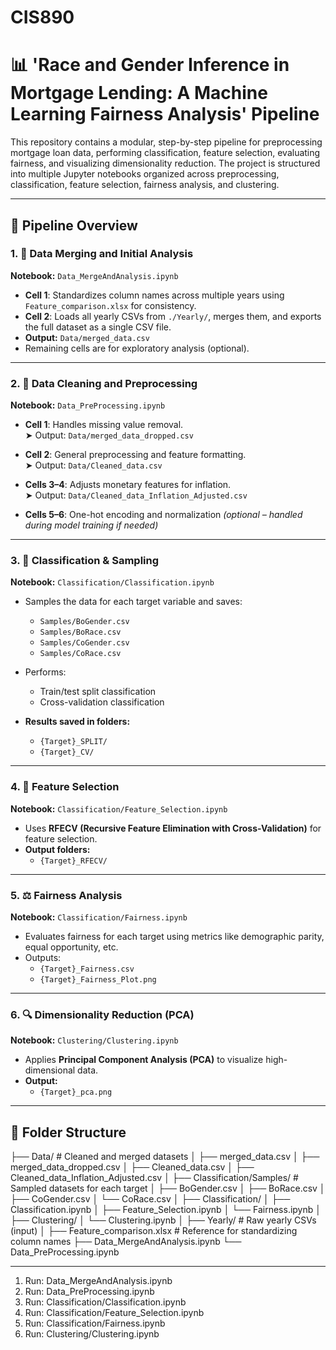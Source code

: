 # CIS890

# 📊 'Race and Gender Inference in Mortgage Lending: A Machine Learning Fairness Analysis' Pipeline

This repository contains a modular, step-by-step pipeline for preprocessing mortgage loan data, performing classification, feature selection, evaluating fairness, and visualizing dimensionality reduction. The project is structured into multiple Jupyter notebooks organized across preprocessing, classification, feature selection, fairness analysis, and clustering.

---

## 🧭 Pipeline Overview

### 1. 📂 Data Merging and Initial Analysis
**Notebook:** `Data_MergeAndAnalysis.ipynb`

- **Cell 1**: Standardizes column names across multiple years using `Feature_comparison.xlsx` for consistency.
- **Cell 2**: Loads all yearly CSVs from `./Yearly/`, merges them, and exports the full dataset as a single CSV file.  
- **Output:** `Data/merged_data.csv`
- Remaining cells are for exploratory analysis (optional).

---

### 2. 🧼 Data Cleaning and Preprocessing  
**Notebook:** `Data_PreProcessing.ipynb`

- **Cell 1**: Handles missing value removal.  
  ➤ Output: `Data/merged_data_dropped.csv`

- **Cell 2**: General preprocessing and feature formatting.  
  ➤ Output: `Data/Cleaned_data.csv`

- **Cells 3–4**: Adjusts monetary features for inflation.  
  ➤ Output: `Data/Cleaned_data_Inflation_Adjusted.csv`

- **Cells 5–6**: One-hot encoding and normalization *(optional – handled during model training if needed)*

---

### 3. 🤖 Classification & Sampling  
**Notebook:** `Classification/Classification.ipynb`

- Samples the data for each target variable and saves:
  - `Samples/BoGender.csv`
  - `Samples/BoRace.csv`
  - `Samples/CoGender.csv`
  - `Samples/CoRace.csv`

- Performs:
  - Train/test split classification
  - Cross-validation classification

- **Results saved in folders:**
  - `{Target}_SPLIT/`
  - `{Target}_CV/`

---

### 4. 🧠 Feature Selection  
**Notebook:** `Classification/Feature_Selection.ipynb`

- Uses **RFECV (Recursive Feature Elimination with Cross-Validation)** for feature selection.
- **Output folders:**
  - `{Target}_RFECV/`

---

### 5. ⚖️ Fairness Analysis  
**Notebook:** `Classification/Fairness.ipynb`

- Evaluates fairness for each target using metrics like demographic parity, equal opportunity, etc.
- Outputs:
  - `{Target}_Fairness.csv`
  - `{Target}_Fairness_Plot.png`

---

### 6. 🔍 Dimensionality Reduction (PCA)  
**Notebook:** `Clustering/Clustering.ipynb`

- Applies **Principal Component Analysis (PCA)** to visualize high-dimensional data.
- **Output:**
  - `{Target}_pca.png`

---

## 📁 Folder Structure

├── Data/                         # Cleaned and merged datasets
│   ├── merged_data.csv
│   ├── merged_data_dropped.csv
│   ├── Cleaned_data.csv
│   ├── Cleaned_data_Inflation_Adjusted.csv
│
├── Classification/Samples/       # Sampled datasets for each target
│   ├── BoGender.csv
│   ├── BoRace.csv
│   ├── CoGender.csv
│   └── CoRace.csv
│
├── Classification/
│   ├── Classification.ipynb
│   ├── Feature_Selection.ipynb
│   └── Fairness.ipynb
│
├── Clustering/
│   └── Clustering.ipynb
│
├── Yearly/                       # Raw yearly CSVs (input)
│
├── Feature_comparison.xlsx       # Reference for standardizing column names
├── Data_MergeAndAnalysis.ipynb
└── Data_PreProcessing.ipynb


---

1. Run: Data_MergeAndAnalysis.ipynb
2. Run: Data_PreProcessing.ipynb
3. Run: Classification/Classification.ipynb
4. Run: Classification/Feature_Selection.ipynb
5. Run: Classification/Fairness.ipynb
6. Run: Clustering/Clustering.ipynb



